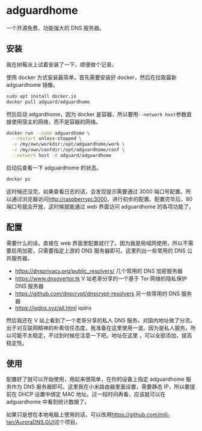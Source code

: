 # adguardhome

一个开源免费、功能强大的 DNS 服务器。

## 安装

我在树莓派上试着安装了一下，顺便做个记录。

使用 docker 方式安装最简单，首先需要安装好 docker，然后在拉取最新 adguardhome 镜像。

```sh
sudo apt install docker.io
docker pull adguard/adguardhome
```

然后启动 adgardhome，因为 docker 是容器，所以要用`--network host`参数直接使用宿主的网络，而不是容器的网络。

```sh
docker run --name adguardhome \
  --restart unless-stopped \
  -v /my/own/workdir:/opt/adguardhome/work \
  -v /my/own/confdir:/opt/adguardhome/conf \
  --network host -d adguard/adguardhome
```

启动后查看一下 adguardhome 的状态。

```sh
docker ps
```

这时候还没完，如果查看日志的话，会发现提示需要通过 3000 端口号配置。所以通过浏览器访问<http://raspberrypi:3000>，进行初步的配置。配置完毕后，80 端口号就会开放，这时候就能通过 web 界面访问 adguardhome 的各项功能了。

## 配置

需要什么的话，直接在 web 界面里配置就行了。因为我是局域网使用，所以不需要启用加密，只需要指定上游的 DNS 服务器即可。这里列出一些常用的 DNS 公共服务器。

- <https://dnsprivacy.org/public_resolvers/> 几个常用的 DNS 加密服务器
- <https://www.dnsovertor.tk> V 站老哥分享的一个基于 Tor 网络的隐私保护 DNS 服务器
- <https://github.com/dnscrypt/dnscrypt-resolvers> 另一些常用的 DNS 服务器
- <https://iqdns.xyz/all.html> iqdns

然后我还在 V 站上看到了一个老哥分享的私人 DNS 服务，对国内地址做了分流。出于对互联网精神的朴素信任态度，我准备在这里使用一波。因为是私人服务，所以可能不太稳定，不过到时候在注意一下吧。地址在这里 ，可以全部添加，提高稳定性。

## 使用

配置好了就可以开始使用，用起来很简单，在你的设备上指定 adguardhome 服务作为 DNS 服务器即可。这里我在小米路由器里面设置，需要静态 IP，所以要提前在 DHCP 设置中绑定 MAC 地址。过一段时间再看，应该就可以在 adguardhome 中看到统计数据了。

如果只是想在本地电脑上使用的话，可以改用<https://github.com/mili-tan/AuroraDNS.GUI>这个项目。
